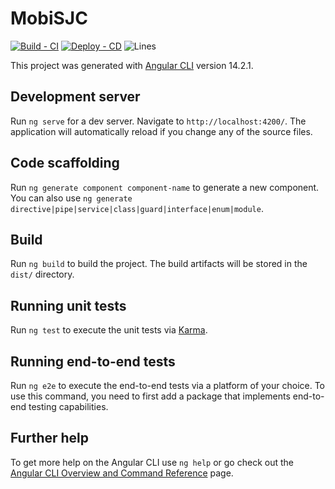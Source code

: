 # MobiSJC

[![Build - CI](https://github.com/SPadrao/Mobi-SJC/actions/workflows/build.yml/badge.svg?branch=main)](https://github.com/SPadrao/Mobi-SJC/actions/workflows/build.yml) [![Deploy - CD](https://github.com/SPadrao/Mobi-SJC/actions/workflows/deploy.yml/badge.svg?branch=main)](https://github.com/SPadrao/Mobi-SJC/actions/workflows/deploy.yml) ![Lines](https://img.shields.io/badge/Coverage-11.9%25-red.svg?style=flat)

This project was generated with [Angular CLI](https://github.com/angular/angular-cli) version 14.2.1.

## Development server

Run `ng serve` for a dev server. Navigate to `http://localhost:4200/`. The application will automatically reload if you change any of the source files.

## Code scaffolding

Run `ng generate component component-name` to generate a new component. You can also use `ng generate directive|pipe|service|class|guard|interface|enum|module`.

## Build

Run `ng build` to build the project. The build artifacts will be stored in the `dist/` directory.

## Running unit tests

Run `ng test` to execute the unit tests via [Karma](https://karma-runner.github.io).

## Running end-to-end tests

Run `ng e2e` to execute the end-to-end tests via a platform of your choice. To use this command, you need to first add a package that implements end-to-end testing capabilities.

## Further help

To get more help on the Angular CLI use `ng help` or go check out the [Angular CLI Overview and Command Reference](https://angular.io/cli) page.
